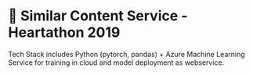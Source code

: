 # 📑 Similar Content Service - Heartathon 2019

Tech Stack includes Python (pytorch, pandas) + Azure Machine Learning Service for training in cloud and model deployment as webservice.




